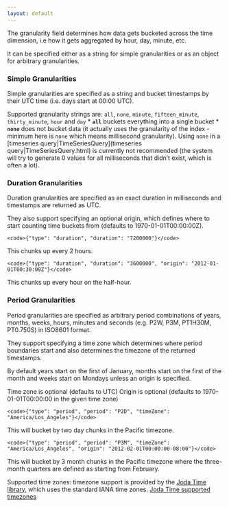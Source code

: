 ```yaml
---
layout: default
---
```

The granularity field determines how data gets bucketed across the time dimension, i.e how it gets aggregated by hour, day, minute, etc.

It can be specified either as a string for simple granularities or as an object for arbitrary granularities.

### Simple Granularities

Simple granularities are specified as a string and bucket timestamps by their UTC time (i.e. days start at 00:00 UTC).

Supported granularity strings are: `all`, `none`, `minute`, `fifteen_minute`, `thirty_minute`, `hour` and `day`
\* **`all`** buckets everything into a single bucket
\* **`none`** does not bucket data (it actually uses the granularity of the index - minimum here is `none` which means millisecond granularity). Using `none` in a [timeseries query|TimeSeriesQuery](timeseries query|TimeSeriesQuery.html) is currently not recommended (the system will try to generate 0 values for all milliseconds that didn’t exist, which is often a lot).

### Duration Granularities

Duration granularities are specified as an exact duration in milliseconds and timestamps are returned as UTC.

They also support specifying an optional origin, which defines where to start counting time buckets from (defaults to 1970-01-01T00:00:00Z).

    <code>{"type": "duration", "duration": "7200000"}</code>

This chunks up every 2 hours.

    <code>{"type": "duration", "duration": "3600000", "origin": "2012-01-01T00:30:00Z"}</code>

This chunks up every hour on the half-hour.

### Period Granularities

Period granularities are specified as arbitrary period combinations of years, months, weeks, hours, minutes and seconds (e.g. P2W, P3M, PT1H30M, PT0.750S) in ISO8601 format.

They support specifying a time zone which determines where period boundaries start and also determines the timezone of the returned timestamps.

By default years start on the first of January, months start on the first of the month and weeks start on Mondays unless an origin is specified.

Time zone is optional (defaults to UTC)
Origin is optional (defaults to 1970-01-01T00:00:00 in the given time zone)

    <code>{"type": "period", "period": "P2D", "timeZone": "America/Los_Angeles"}</code>

This will bucket by two day chunks in the Pacific timezone.

    <code>{"type": "period", "period": "P3M", "timeZone": "America/Los_Angeles", "origin": "2012-02-01T00:00:00-08:00"}</code>

This will bucket by 3 month chunks in the Pacific timezone where the three-month quarters are defined as starting from February.

Supported time zones: timezone support is provided by the [Joda Time library](http://www.joda.org), which uses the standard IANA time zones. [Joda Time supported timezones](http://joda-time.sourceforge.net/timezones.html)
